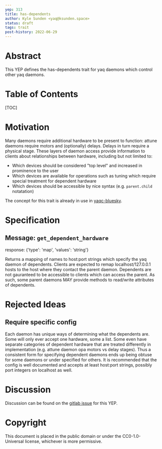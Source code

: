 ```yaml
---
yep: 313
title: has-dependents
author: Kyle Sunden <yaq@ksunden.space>
status: draft
tags: trait
post-history: 2022-06-29
---
```


# Abstract

This YEP defines the has-dependents trait for yaq daemons which control other yaq daemons.

# Table of Contents

[TOC]

# Motivation

Many daemons require additional hardware to be present to function: attune daemons require motors and (optionally) delays.
Delays in turn require a physical stage.
These layers of daemon access provide information to clients about relationships between hardware, including but not limited to:

- Which devices should be considered "top level" and increased in prominence to the user
- Which devices are available for operations such as tuning which require special treatment for dependent hardware
- Which devices should be accessible by nice syntax (e.g. `parent.child` notatation)

The concept for this trait is already in use in [yaqc-bluesky](https://github.com/bluesky/yaqc-bluesky/blob/master/yaqc_bluesky/_has_dependent.py).

# Specification

## Message: `get_dependent_hardware`

response: {'type': 'map', 'values': 'string'}

Returns a mapping of names to host:port strings which specify the yaq daemon of dependents.
Clients are expected to remap localhost/127.0.0.1 hosts to the host where they contact the parent daemon.
Dependents are not gauranteed to be accessible to clients which can access the parent.
As such, some parent daemons MAY provide methods to read/write attributes of dependents.

# Rejected Ideas

## Require specific config

Each daemon has unique ways of determining what the dependents are.
Some will only ever accept one hardware, some a list.
Some even have separate categories of dependent hardware that are treated differently in implementation (e.g. attune daemon opa motors vs delay stages).
Thus a consistent form for specifying dependent daemons ends up being obtuse for some daemons or under specified for others.
It is recommended that the config is well documented and accepts at least host:port strings, possibly port integers on localhost as well.

# Discussion

Discussion can be found on the [gitlab issue](https://github.com/yaq-project/yeps/issues/6) for this YEP.

# Copyright

This document is placed in the public domain or under the CC0-1.0-Universal license, whichever is more permissive.
